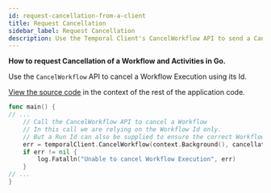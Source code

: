 ```yaml
---
id: request-cancellation-from-a-client
title: Request Cancellation
sidebar_label: Request Cancellation
description: Use the Temporal Client's CancelWorkflow API to send a Cancellation Request to the Workflow.
---
```


<!-- DO NOT EDIT THIS FILE DIRECTLY.
THIS FILE IS GENERATED from https://github.com/temporalio/documentation/blob/main/sample-apps/go/features/cancellation/cancel/main.go. -->

**How to request Cancellation of a Workflow and Activities in Go.**

Use the `CancelWorkflow` API to cancel a Workflow Execution using its Id.

<div class="copycode-notice-container"><a href="https://github.com/temporalio/documentation/blob/main/sample-apps/go/features/cancellation/cancel/main.go">View the source code</a> in the context of the rest of the application code.</div>

```go
func main() {
// ...
	// Call the CancelWorkflow API to cancel a Workflow
	// In this call we are relying on the Workflow Id only.
	// But a Run Id can also be supplied to ensure the correct Workflow is Canceled.
	err = temporalClient.CancelWorkflow(context.Background(), cancellation.WorkflowId, "")
	if err != nil {
		log.Fatalln("Unable to cancel Workflow Execution", err)
	}
// ...
}
```
